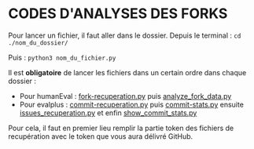 # CODES D'ANALYSES DES FORKS
Pour lancer un fichier, il faut aller dans le dossier. Depuis le terminal :
```cd ./nom_du_dossier/```

Puis : ```python3 nom_du_fichier.py```

Il est **obligatoire** de lancer les fichiers dans un certain ordre dans chaque dossier :
- Pour humanEval : [fork-recuperation.py](./humanEval/fork-recuperation.py) puis [analyze_fork_data.py](./humanEval/analyze_fork_data.py)
- Pour evalplus : [commit-recuperation.py](./evalplus/commit-recuperation.py) puis [commit-stats.py](./evalplus/commit-stats.py) ensuite [issues_recuperation.py](./evalplus/issues_recuperation.py) et enfin [show_commit_stats.py](./evalplus/show_commit_stats.py)

Pour cela, il faut en premier lieu remplir la partie token des fichiers de recupération avec le token que vous aura délivré GitHub.
